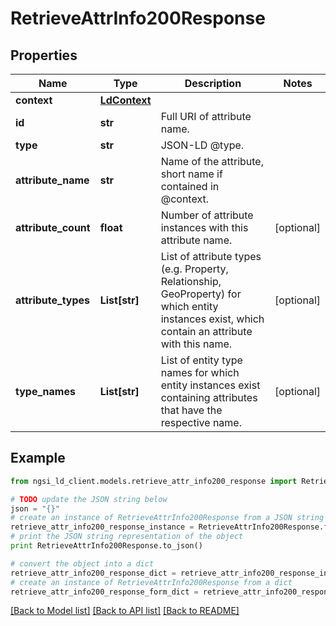 # RetrieveAttrInfo200Response


## Properties
Name | Type | Description | Notes
------------ | ------------- | ------------- | -------------
**context** | [**LdContext**](LdContext.md) |  | 
**id** | **str** | Full URI of attribute name.  | 
**type** | **str** | JSON-LD @type.  | 
**attribute_name** | **str** | Name of the attribute, short name if contained in @context.  | 
**attribute_count** | **float** | Number of attribute instances with this attribute name.  | [optional] 
**attribute_types** | **List[str]** | List of attribute types (e.g. Property, Relationship, GeoProperty) for which entity instances exist, which contain an attribute with this name.  | [optional] 
**type_names** | **List[str]** | List of entity type names for which entity instances exist containing attributes that have the respective name.  | [optional] 

## Example

```python
from ngsi_ld_client.models.retrieve_attr_info200_response import RetrieveAttrInfo200Response

# TODO update the JSON string below
json = "{}"
# create an instance of RetrieveAttrInfo200Response from a JSON string
retrieve_attr_info200_response_instance = RetrieveAttrInfo200Response.from_json(json)
# print the JSON string representation of the object
print RetrieveAttrInfo200Response.to_json()

# convert the object into a dict
retrieve_attr_info200_response_dict = retrieve_attr_info200_response_instance.to_dict()
# create an instance of RetrieveAttrInfo200Response from a dict
retrieve_attr_info200_response_form_dict = retrieve_attr_info200_response.from_dict(retrieve_attr_info200_response_dict)
```
[[Back to Model list]](../README.md#documentation-for-models) [[Back to API list]](../README.md#documentation-for-api-endpoints) [[Back to README]](../README.md)


